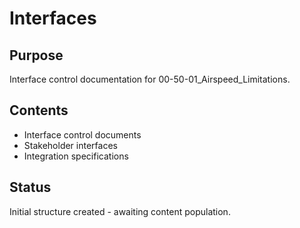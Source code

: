 # Interfaces

## Purpose
Interface control documentation for 00-50-01_Airspeed_Limitations.

## Contents
- Interface control documents
- Stakeholder interfaces
- Integration specifications

## Status
Initial structure created - awaiting content population.
